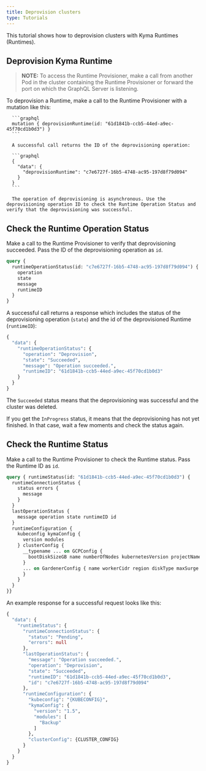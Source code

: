 ```yaml
---
title: Deprovision clusters
type: Tutorials
---
```


This tutorial shows how to deprovision clusters with Kyma Runtimes (Runtimes).

## Deprovision Kyma Runtime

> **NOTE:** To access the Runtime Provisioner, make a call from another Pod in the cluster containing the Runtime Provisioner or forward the port on which the GraphQL Server is listening.

  To deprovision a Runtime, make a call to the Runtime Provisioner with a mutation like this:  
  
      ```graphql
      mutation { deprovisionRuntime(id: "61d1841b-ccb5-44ed-a9ec-45f70cd1b0d3") }
      ```
    
      A successful call returns the ID of the deprovisioning operation:
    
      ```graphql
      {
        "data": {
          "deprovisionRuntime": "c7e6727f-16b5-4748-ac95-197d8f79d094"
        }
      }
      ```
    
      The operation of deprovisioning is asynchronous. Use the deprovisioning operation ID to check the Runtime Operation Status and verify that the deprovisioning was successful.

## Check the Runtime Operation Status

Make a call to the Runtime Provisioner to verify that deprovisioning succeeded. Pass the ID of the deprovisioning operation as `id`.

```graphql
query { 
  runtimeOperationStatus(id: "c7e6727f-16b5-4748-ac95-197d8f79d094") { 
    operation 
    state 
    message 
    runtimeID
  } 
}
```

A successful call returns a response which includes the status of the deprovisioning operation (`state`) and the id of the deprovisioned Runtime (`runtimeID`):

```graphql
{
  "data": {
    "runtimeOperationStatus": {
      "operation": "Deprovision",
      "state": "Succeeded",
      "message": "Operation succeeded.",
      "runtimeID": "61d1841b-ccb5-44ed-a9ec-45f70cd1b0d3"
    }
  }
}
```

The `Succeeded` status means that the deprovisioning was successful and the cluster was deleted.

If you get the `InProgress` status, it means that the deprovisioning has not yet finished. In that case, wait a few moments and check the status again. 

## Check the Runtime Status

Make a call to the Runtime Provisioner to check the Runtime status. Pass the Runtime ID as `id`. 

```graphql
query { runtimeStatus(id: "61d1841b-ccb5-44ed-a9ec-45f70cd1b0d3") {
  runtimeConnectionStatus {
    status errors {
      message
    } 
  } 
  lastOperationStatus {
    message operation state runtimeID id
  } 
  runtimeConfiguration {
    kubeconfig kymaConfig {
      version modules 
    } clusterConfig {
      __typename ... on GCPConfig {
        bootDiskSizeGB name numberOfNodes kubernetesVersion projectName machineType zone region 
      }
      ... on GardenerConfig { name workerCidr region diskType maxSurge nodeCount volumeSizeGB projectName machineType targetSecret autoScalerMin autoScalerMax provider maxUnavailable kubernetesVersion 
      } 
    } 
  } 
}}
```

An example response for a successful request looks like this:

```graphql
{
  "data": {
    "runtimeStatus": {
      "runtimeConnectionStatus": {
        "status": "Pending",
        "errors": null
      },
      "lastOperationStatus": {
        "message": "Operation succeeded.",
        "operation": "Deprovision",
        "state": "Succeeded",
        "runtimeID": "61d1841b-ccb5-44ed-a9ec-45f70cd1b0d3",
        "id": "c7e6727f-16b5-4748-ac95-197d8f79d094"
      },
      "runtimeConfiguration": {
        "kubeconfig": "{KUBECONFIG}",
        "kymaConfig": {
          "version": "1.5",
          "modules": [
            "Backup"
          ]
        },
        "clusterConfig": {CLUSTER_CONFIG}
      }
    }
  }
}
```